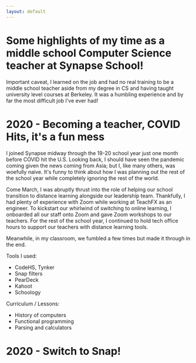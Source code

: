 ```yaml
---
layout: default
---
```


# Some highlights of my time as a middle school Computer Science teacher at Synapse School!
Important caveat, I learned on the job and had no real training to be a middle school teacher aside from my degree in CS and having taught university level courses at Berkeley. It was a humbling experience and by far the most difficult job I've ever had!

# 2020 - Becoming a teacher, COVID Hits, it's a fun mess
I joined Synapse midway through the 19-20 school year just one month before COVID hit the U.S. Looking back, I should have seen the pandemic coming given the news coming from Asia; but I, like many others, was woefully naive. It's funny to think about how I was planning out the rest of the school year while completely ignoring the rest of the world.

Come March, I was abruptly thrust into the role of helping our school transition to distance learning alongside our leadership team. Thankfully, I had plenty of experience with Zoom while working at TeachFX as an engineer. To kickstart our whirlwind of switching to online learning, I onboarded all our staff onto Zoom and gave Zoom workshops to our teachers. For the rest of the school year, I continued to hold tech office hours to support our teachers with distance learning tools. 

Meanwhile, in my classroom, we fumbled a few times but made it through in the end. 

Tools I used: 
- CodeHS, Tynker
- Snap filters
- PearDeck
- Kahoot
- Schoology

Curriculum / Lessons:
- History of computers
- Functional programming
- Parsing and calculators

# 2020 - Switch to Snap!

